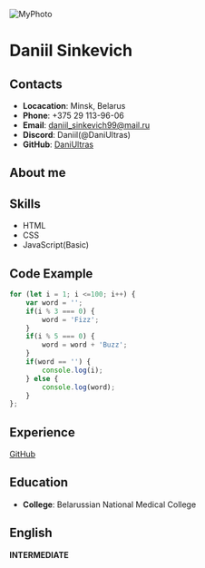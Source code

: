 ![MyPhoto](/rsschool-cv/myPhoto.jpg)
# Daniil Sinkevich
## Contacts
+ **Locacation**: Minsk, Belarus
+ **Phone**: +375 29 113-96-06
+ **Email**: daniil_sinkevich99@mail.ru
+ **Discord**: Daniil(@DaniUltras)
+ **GitHub**: [DaniUltras](https://github.com/DaniUltras)
## About me

## Skills
+ HTML
+ CSS
+ JavaScript(Basic)
## Code Example
```JavaScript
for (let i = 1; i <=100; i++) {
    var word = '';
    if(i % 3 === 0) {
        word = 'Fizz';
    } 
    if(i % 5 === 0) {
        word = word + 'Buzz';
    }
    if(word == '') {
        console.log(i);
    } else {
        console.log(word);
    }
};
```
## Experience
[GitHub](https://github.com/DaniUltras)
## Education
+ **College**: Belarussian National Medical College
## English
**INTERMEDIATE**